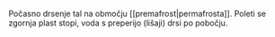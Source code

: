 Počasno drsenje tal na območju [[premafrost|permafrosta]].
Poleti se zgornja plast stopi, voda s preperijo (lišaji) drsi po pobočju. 